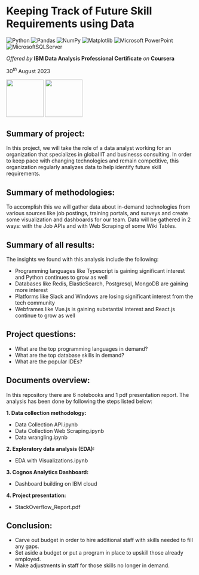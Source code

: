# Keeping Track of Future Skill Requirements using Data

![Python](https://img.shields.io/badge/python-3670A0?style=for-the-badge&logo=python&logoColor=ffdd54)
![Pandas](https://img.shields.io/badge/pandas-%23150458.svg?style=for-the-badge&logo=pandas&logoColor=white)
![NumPy](https://img.shields.io/badge/numpy-%23013243.svg?style=for-the-badge&logo=numpy&logoColor=white)
![Matplotlib](https://img.shields.io/badge/Matplotlib-%23ffffff.svg?style=for-the-badge&logo=Matplotlib&logoColor=black)
![Microsoft PowerPoint](https://img.shields.io/badge/Microsoft_PowerPoint-B7472A?style=for-the-badge&logo=microsoft-powerpoint&logoColor=white)
![MicrosoftSQLServer](https://img.shields.io/badge/Microsoft%20SQL%20Server-CC2927?style=for-the-badge&logo=microsoft%20sql%20server&logoColor=white)

_Offered by_ **IBM Data Analysis Professional Certificate** _on_ **Coursera** 

$30^{th}$ August $2023$


<img src="https://github.com/beatricemarrano/spacey/assets/93832250/bbf591d8-8f84-4b0f-954f-03037ff7235b" width="100" height="100">
<img src="https://github.com/beatricemarrano/spacey/assets/93832250/a7ac9be8-f535-4213-a438-647bec69a89f" width="100" height="100">



## Summary of project: 
In this project, we will take the role of a data analyst working for an organization that specializes in global IT and businesss consulting. In order to keep pace with changing technologies and remain competitive, this organization regularly analyzes data to help identify future skill requirements. 


## Summary of methodologies: 
To accomplish this we will gather data about in-demand technologies from various sources like job postings, training portals, and surveys and create some visualization and dashboards for our team. Data will be gathered in 2 ways: with the Job APIs and with Web Scraping of some Wiki Tables.



## Summary of all results: 
The insights we found with this analysis include the following: 
- Programming languages like Typescript is gaining significant interest and Python continues to grow as well
- Databases like Redis, ElasticSearch, Postgresql, MongoDB are gaining more interest
- Platforms like Slack and Windows are losing significant interest from the tech community
- Webframes like Vue.js is gaining substantial interest and React.js continue to grow as well


## Project questions:
* What are the top programming languages in demand?
* What are the top database skills in demand?
* What are the popular IDEs?

## Documents overview:
In this repository there are 6 notebooks and 1 pdf presentation report. The analysis has been done by following the steps listed below:

**1. Data collection methodology:**
* Data Collection API.ipynb
* Data Collection Web Scraping.ipynb
* Data wrangling.ipynb

**2. Exploratory data analysis (EDA):**
*  EDA with Visualizations.ipynb

**3. Cognos Analytics Dashboard:**
* Dashboard building on IBM cloud

**4. Project presentation:**
* StackOverflow_Report.pdf

## Conclusion:
* Carve out budget in order to hire additional staff with skills needed to fill any gaps.
* Set aside a budget or put a program in place to upskill those already employed.
* Make adjustments in staff for those skills no longer in demand.

